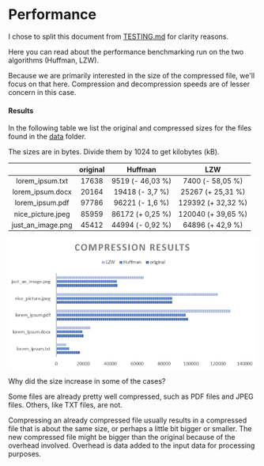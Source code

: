 # Performance

I chose to split this document from [TESTING.md](TESTING.md) for clarity reasons.

Here you can read about the performance benchmarking run on the two algorithms (Huffman, LZW).

Because we are primarily interested in the size of the compressed file, we'll focus on that here. Compression and decompression speeds are of lesser concern in this case.

#### Results

In the following table we list the original and compressed sizes for the files found in the [data](../data) folder.

The sizes are in bytes. Divide them by 1024 to get kilobytes (kB).

| | original | Huffman | LZW |
| :-: | :-: | :-: | :-: |
| lorem_ipsum.txt | 17638 | 9519 (- 46,03 %) | 7400 (- 58,05 %) |
| lorem_ipsum.docx | 20164 | 19418 (- 3,7 %) | 25267 (+ 25,31 %) |
| lorem_ipsum.pdf | 97786 | 96221 (- 1,6 %) | 129392 (+ 32,32 %) |
| nice_picture.jpeg | 85959 | 86172 (+ 0,25 %) | 120040 (+ 39,65 %) |
| just_an_image.png | 45412 | 44994 (- 0,92 %) | 64896 (+ 42,9 %) |

![App](https://github.com/gotonode/compress/blob/master/docs/images/results01.png)

Why did the size increase in some of the cases?

Some files are already pretty well compressed, such as PDF files and JPEG files. Others, like TXT files, are not.

Compressing an already compressed file usually results in a compressed file that is about the same size, or perhaps a little bit bigger or smaller. The new compressed file might be bigger than the original because of the overhead involved. Overhead is data added to the input data for processing purposes.